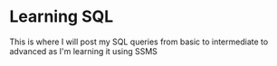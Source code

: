 # Learning SQL
This is where I will post my SQL queries from basic to intermediate to advanced as I'm learning it using SSMS

